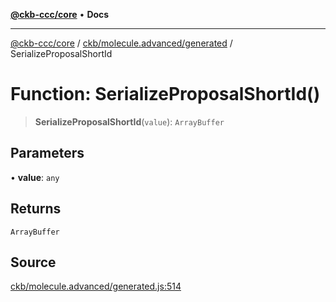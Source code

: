 [**@ckb-ccc/core**](README.md) • **Docs**

***

[@ckb-ccc/core](README.md) / [ckb/molecule.advanced/generated](ckb.molecule.advanced.generated.md) / SerializeProposalShortId

# Function: SerializeProposalShortId()

> **SerializeProposalShortId**(`value`): `ArrayBuffer`

## Parameters

• **value**: `any`

## Returns

`ArrayBuffer`

## Source

[ckb/molecule.advanced/generated.js:514](https://github.com/SpectreMercury/ccc/blob/1b34760fdeb60ebebc0a7e641c12ef11dff1e7d0/packages/core/src/ckb/molecule.advanced/generated.js#L514)
